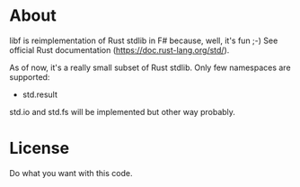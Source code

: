 # About
libf is reimplementation of Rust stdlib in F# because, well, it's fun ;-)
See official Rust documentation (https://doc.rust-lang.org/std/).

As of now, it's a really small subset of Rust stdlib. Only few namespaces are supported:
* std.result

std.io and std.fs will be implemented but other way probably.

# License
Do what you want with this code.
